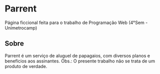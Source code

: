 # Parrent

Página ficcional feita para o trabalho de Programação Web (4°Sem - Unimetrocamp)

## Sobre
Parrent é um serviço de aluguel de papagaios, com diversos planos e benefícios aos assinantes.
Obs.: O presente trabalho não se trata de um produto de verdade.